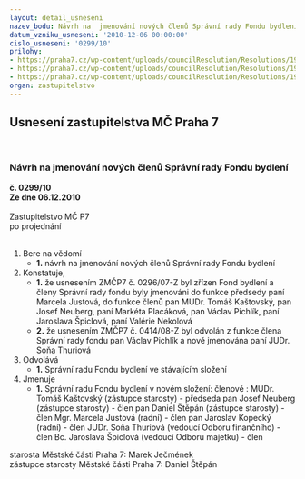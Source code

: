```yaml
---
layout: detail_usneseni
nazev_bodu: Návrh na  jmenování nových členů Správní rady Fondu bydlení
datum_vzniku_usneseni: '2010-12-06 00:00:00'
cislo_usneseni: '0299/10'
prilohy:
- https://praha7.cz/wp-content/uploads/councilResolution/Resolutions/19453/7-10-0296z2007.doc
- https://praha7.cz/wp-content/uploads/councilResolution/Resolutions/19453/7-10-0414z2008.doc
- https://praha7.cz/wp-content/uploads/councilResolution/Resolutions/19453/7-10-1084r.doc
organ: zastupitelstvo
---
```

<div id="ucUsn_pList" class="usn">
	<span><h2>Usnesení zastupitelstva MČ Praha 7 </h2>
<br></span><div class="standBody">
<span><h3>Návrh na  jmenování nových členů Správní rady Fondu bydlení</h3></span><div class="center">
		<strong>č. 0299/10</strong><br>
	</div>
<div class="center">
		<strong>Ze dne 06.12.2010</strong><br><br>
	</div>Zastupitelstvo MČ P7<br> po projednání<br><br><ol>
<li>Bere na vědomí<ul><li>
<strong>1.</strong> návrh na  jmenování nových členů Správní rady Fondu bydlení  </li></ul>
</li>
<li>Konstatuje,<ul>
<li>
<strong>1.</strong> že usnesením ZMČP7 č. 0296/07-Z byl zřízen Fond bydlení a členy Správní rady fondu byly jmenováni do funkce předsedy paní Marcela Justová, do funkce členů pan MUDr. Tomáš Kaštovský, pan Josef Neuberg, paní Markéta Placáková, pan Václav Pichlík, paní Jaroslava Špiclová, paní Valérie Nekolová</li>
<li>
<strong>2.</strong> že usnesením ZMČP7 č. 0414/08-Z byl odvolán z funkce člena Správní rady fondu pan Václav Pichlík a nově jmenována paní JUDr. Soňa Thuriová   </li>
</ul>
</li>
<li>Odvolává<ul><li>
<strong>1.</strong> Správní radu Fondu bydlení ve stávajícím složení            </li></ul>
</li>
<li>Jmenuje<ul><li>
<strong>1.</strong> Správní radu Fondu bydlení v novém složení:                                                         členové :                                                                                                                 MUDr. Tomáš Kaštovský (zástupce starosty)                                       - předseda                                                                            pan Josef Neuberg (zástupce starosty)                                                   - člen                                   pan Daniel Štěpán (zástupce starosty)                                                   - člen          Mgr. Marcela Justová (radní)                                                                - člen                 pan Jaroslav Kopecký (radní)                                                                - člen                                         JUDr. Soňa Thuriová (vedoucí Odboru finančního)                              - člen                                              Bc. Jaroslava Špiclová (vedoucí Odboru majetku)                                - člen                                            </li></ul>
</li>
</ol>starosta Městské části Praha 7: Marek Ječmének<br>zástupce starosty Městské části Praha 7: Daniel Štěpán
</div>
</div>